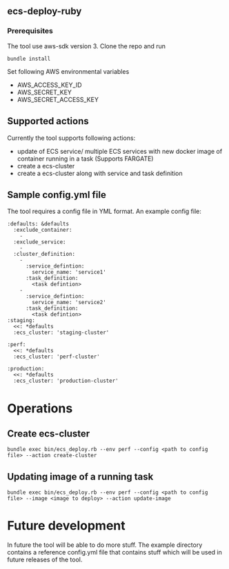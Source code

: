 ## ecs-deploy-ruby

### Prerequisites
The tool use aws-sdk version 3.
Clone the repo and run 

```
bundle install
```
Set following AWS environmental variables

- AWS\_ACCESS\_KEY\_ID
- AWS\_SECRET\_KEY
- AWS\_SECRET\_ACCESS\_KEY

## Supported actions

Currently the tool supports following actions:

- update of ECS service/ multiple ECS services with new docker image of container running in a task (Supports FARGATE)
- create a ecs-cluster
- create a ecs-cluster along with service and task definition

## Sample config.yml file

The tool requires a config file in YML format. An example config file:

```
:defaults: &defaults
  :exclude_container:
    -
  :exclude_service:
    -
  :cluster_definition:
    -
      :service_defintion:
        service_name: 'service1'
      :task_definition:
        <task defintion>
    -
      :service_defintion:
        service_name: 'service2'
      :task_definition:
        <task defintion>
:staging:
  <<: *defaults
  :ecs_cluster: 'staging-cluster'

:perf:
  <<: *defaults
  :ecs_cluster: 'perf-cluster'

:production:
  <<: *defaults
  :ecs_cluster: 'production-cluster'

```

# Operations
## Create ecs-cluster
```
bundle exec bin/ecs_deploy.rb --env perf --config <path to config file> --action create-cluster
```
## Updating image of a running task

```
bundle exec bin/ecs_deploy.rb --env perf --config <path to config file> --image <image to deploy> --action update-image
```

# Future development
In future the tool will be able to do more stuff. The example directory contains a reference config.yml file that contains stuff which will be used in future releases of the tool.

